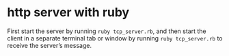 # http server with ruby

First start the server by running `ruby tcp_server.rb`, and then start the client in a separate terminal tab or window by running `ruby tcp_server.rb` to receive the server’s message.
